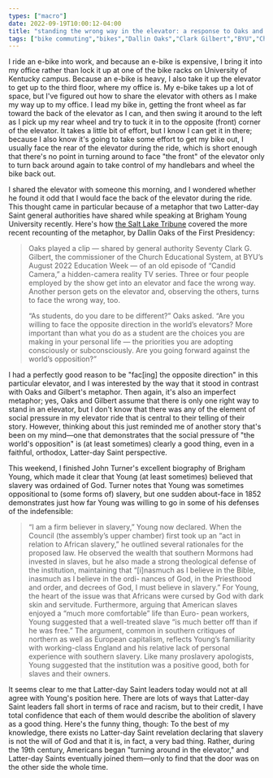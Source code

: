 ```yaml
---
types: ["macro"]
date: 2022-09-19T10:00:12-04:00
title: "standing the wrong way in the elevator: a response to Oaks and Gilbert"
tags: ["bike commuting","bikes","Dallin Oaks","Clark Gilbert","BYU","Church Educational System","e-bikes","Brigham Young","slavery","The Church of Jesus Christ of Latter-day Saints","John G. Turner"]
---
```

I ride an e-bike into work, and because an e-bike is expensive, I bring it into my office rather than lock it up at one of the bike racks on University of Kentucky campus. Because an e-bike is heavy, I also take it up the elevator to get up to the third floor, where my office is. My e-bike takes up a lot of space, but I've figured out how to share the elevator with others as I make my way up to my office. I lead my bike in, getting the front wheel as far toward the back of the elevator as I can, and then swing it around to the left as I pick up my rear wheel and try to tuck it in to the opposite (front) corner of the elevator. It takes a little bit of effort, but I know I can get it in there; because I also know it's going to take some effort to get my bike out, I usually face the rear of the elevator during the ride, which is short enough that there's no point in turning around to face "the front" of the elevator only to turn back around again to take control of my handlebars and wheel the bike back out.

I shared the elevator with someone this morning, and I wondered whether he found it odd that I would face the back of the elevator during the ride. This thought came in particular because of a metaphor that two Latter-day Saint general authorities have shared while speaking at Brigham Young University recently. Here's how [the Salt Lake Tribune](https://www.sltrib.com/religion/2022/09/13/byu-wont-cave-ways-world-lds/) covered the more recent recounting of the metaphor, by Dallin Oaks of the First Presidency: 

> Oaks played a clip — shared by general authority Seventy Clark G. Gilbert, the commissioner of the Church Educational System, at BYU’s August 2022 Education Week — of an old episode of “Candid Camera,” a hidden-camera reality TV series. Three or four people employed by the show get into an elevator and face the wrong way. Another person gets on the elevator and, observing the others, turns to face the wrong way, too.
>
> “As students, do you dare to be different?” Oaks asked. “Are you willing to face the opposite direction in the world’s elevators? More important than what you do as a student are the choices you are making in your personal life — the priorities you are adopting consciously or subconsciously. Are you going forward against the world’s opposition?”

I had a perfectly good reason to be "fac[ing] the opposite direction" in this particular elevator, and I was interested by the way that it stood in contrast with Oaks and Gilbert's metaphor. Then again, it's also an imperfect metaphor; yes, Oaks and Gilbert assume that there is only one right way to stand in an elevator, but I don't know that there was any of the element of social pressure in my elevator ride that is central to their telling of their story. However, thinking about this just reminded me of another story that's been on my mind—one that demonstrates that the social pressure of "the world's opposition" is (at least sometimes) clearly a good thing, even in a faithful, orthodox, Latter-day Saint perspective.

This weekend, I finished John Turner's excellent biography of Brigham Young, which made it clear that Young (at least sometimes) believed that slavery was ordained of God. Turner notes that Young was sometimes oppositional to (some forms of) slavery, but one sudden about-face in 1852 demonstrates just how far Young was willing to go in some of his defenses of the indefensible:

> “I am a firm believer in slavery,” Young now declared. When the Council (the assembly’s upper chamber) first took up an “act in relation to African slavery,” he outlined several rationales for the proposed law. He observed the wealth that southern Mormons had invested in slaves, but he also made a strong theological defense of the institution, maintaining that “[i]nasmuch as I believe in the Bible, inasmuch as I believe in the ordi- nances of God, in the Priesthood and order, and decrees of God, I must believe in slavery.” For Young, the heart of the issue was that Africans were cursed by God with dark skin and servitude. Furthermore, arguing that American slaves enjoyed a “much more comfortable” life than Euro- pean workers, Young suggested that a well-treated slave “is much better off than if he was free.” The argument, common in southern critiques of northern as well as European capitalism, reflects Young’s familiarity with working-class England and his relative lack of personal experience with southern slavery. Like many proslavery apologists, Young suggested that the institution was a positive good, both for slaves and their owners.

It seems clear to me that Latter-day Saint leaders today would not at all agree with Young's position here. There are lots of ways that Latter-day Saint leaders fall short in terms of race and racism, but to their credit, I have total confidence that each of them would describe the abolition of slavery as a good thing. Here's the funny thing, though: To the best of my knowledge, there exists no Latter-day Saint revelation declaring that slavery is not the will of God and that it is, in fact, a very bad thing. Rather, during the 19th century, Americans began "turning around in the elevator," and Latter-day Saints eventually joined them—only to find that the door was on the other side the whole time.
